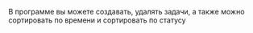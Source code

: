 В программе вы можете создавать, удалять задачи, а также можно сортировать по времени и сортировать по статусу
